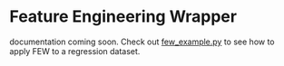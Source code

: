 Feature Engineering Wrapper
===
documentation coming soon. Check out [few_example.py](http://github.com/lacava/few/tree/master/docs/few_example.py) to see how to apply FEW to a regression dataset. 
